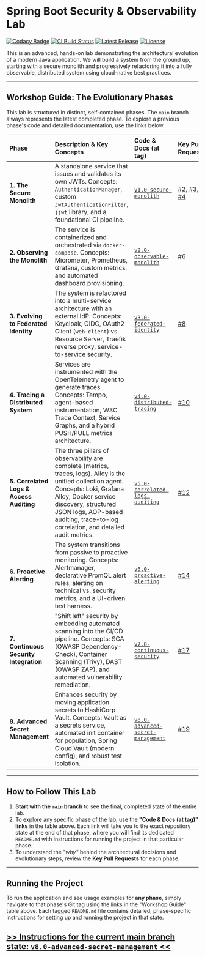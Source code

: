 # Spring Boot Security & Observability Lab

[![Codacy Badge](https://app.codacy.com/project/badge/Grade/8132e73dce8a4e74934e4e4a7baffc9a)](https://app.codacy.com/gh/apenlor/spring-boot-security-observability-lab/dashboard?utm_source=gh&utm_medium=referral&utm_content=&utm_campaign=Badge_grade)
[![CI Build Status](https://github.com/apenlor/spring-boot-security-observability-lab/actions/workflows/ci.yml/badge.svg)](https://github.com/apenlor/spring-boot-security-observability-lab/actions/workflows/ci.yml)
[![Latest Release](https://img.shields.io/github/v/tag/apenlor/spring-boot-security-observability-lab)](https://github.com/apenlor/spring-boot-security-observability-lab/tags)
[![License](https://img.shields.io/badge/License-MIT-blue.svg)](https://opensource.org/licenses/MIT)

This is an advanced, hands-on lab demonstrating the architectural evolution of a modern Java application. We will build
a system from the ground up, starting with a secure monolith and progressively refactoring it into a fully observable,
distributed system using cloud-native best practices.

---

## Workshop Guide: The Evolutionary Phases

This lab is structured in distinct, self-contained phases. The `main` branch always represents the latest completed
phase. To explore a previous phase's code and detailed documentation, use the links below.

| Phase                                    | Description & Key Concepts                                                                                                                                                                                                                                               | Code & Docs (at tag)                                                                                                                        | Key Pull Requests                                                                                                                                                                                                                              |
|:-----------------------------------------|:-------------------------------------------------------------------------------------------------------------------------------------------------------------------------------------------------------------------------------------------------------------------------|:--------------------------------------------------------------------------------------------------------------------------------------------|:-----------------------------------------------------------------------------------------------------------------------------------------------------------------------------------------------------------------------------------------------|
| **1. The Secure Monolith**               | A standalone service that issues and validates its own JWTs. Concepts: `AuthenticationManager`, custom `JwtAuthenticationFilter`, `jjwt` library, and a foundational CI pipeline.                                                                                        | [`v1.0-secure-monolith`](https://github.com/apenlor/spring-boot-security-observability-lab/tree/v1.0-secure-monolith)                       | [#2](https://github.com/apenlor/spring-boot-security-observability-lab/pull/2), [#3](https://github.com/apenlor/spring-boot-security-observability-lab/pull/3), [#4](https://github.com/apenlor/spring-boot-security-observability-lab/pull/4) |
| **2. Observing the Monolith**            | The service is containerized and orchestrated via `docker-compose`. Concepts: Micrometer, Prometheus, Grafana, custom metrics, and automated dashboard provisioning.                                                                                                     | [`v2.0-observable-monolith`](https://github.com/apenlor/spring-boot-security-observability-lab/tree/v2.0-observable-monolith)               | [#6](https://github.com/apenlor/spring-boot-security-observability-lab/pull/6)                                                                                                                                                                 |
| **3. Evolving to Federated Identity**    | The system is refactored into a multi-service architecture with an external IdP. Concepts: Keycloak, OIDC, OAuth2 Client (`web-client`) vs. Resource Server, Traefik reverse proxy, service-to-service security.                                                         | [`v3.0-federated-identity`](https://github.com/apenlor/spring-boot-security-observability-lab/tree/v3.0-federated-identity)                 | [#8](https://github.com/apenlor/spring-boot-security-observability-lab/pull/8)                                                                                                                                                                 |
| **4. Tracing a Distributed System**      | Services are instrumented with the OpenTelemetry agent to generate traces. Concepts: Tempo, agent-based instrumentation, W3C Trace Context, Service Graphs, and a hybrid PUSH/PULL metrics architecture.                                                                 | [`v4.0-distributed-tracing`](https://github.com/apenlor/spring-boot-security-observability-lab/tree/v4.0-distributed-tracing)               | [#10](https://github.com/apenlor/spring-boot-security-observability-lab/pull/10)                                                                                                                                                               |
| **5. Correlated Logs & Access Auditing** | The three pillars of observability are complete (metrics, traces, logs). Alloy is the unified collection agent. Concepts: Loki, Grafana Alloy, Docker service discovery, structured JSON logs, AOP-based auditing, trace-to-log correlation, and detailed audit metrics. | [`v5.0-correlated-logs-auditing`](https://github.com/apenlor/spring-boot-security-observability-lab/tree/v5.0-correlated-logs-auditing)     | [#12](https://github.com/apenlor/spring-boot-security-observability-lab/pull/12)                                                                                                                                                               |
| **6. Proactive Alerting**                | The system transitions from passive to proactive monitoring. Concepts: Alertmanager, declarative PromQL alert rules, alerting on technical vs. security metrics, and a UI-driven test harness.                                                                           | [`v6.0-proactive-alerting`](https://github.com/apenlor/spring-boot-security-observability-lab/tree/v6.0-proactive-alerting)                 | [#14](https://github.com/apenlor/spring-boot-security-observability-lab/pull/14)                                                                                                                                                               |
| **7. Continuous Security Integration**   | "Shift left" security by embedding automated scanning into the CI/CD pipeline. Concepts: SCA (OWASP Dependency-Check), Container Scanning (Trivy), DAST (OWASP ZAP), and automated vulnerability remediation.                                                            | [`v7.0-continuous-security`](https://github.com/apenlor/spring-boot-security-observability-lab/tree/v7.0-continuous-security)               | [#17](https://github.com/apenlor/spring-boot-security-observability-lab/pull/17)                                                                                                                                                               |
| **8. Advanced Secret Management**        | Enhances security by moving application secrets to HashiCorp Vault. Concepts: Vault as a secrets service, automated init container for population, Spring Cloud Vault (modern config), and robust test isolation.                                                        | [`v8.0-advanced-secret-management`](https://github.com/apenlor/spring-boot-security-observability-lab/tree/v8.0-advanced-secret-management) | [#19](https://github.com/apenlor/spring-boot-security-observability-lab/pull/19)                                                                                                                                                               |

---


## How to Follow This Lab

1.  **Start with the `main` branch** to see the final, completed state of the entire lab.
2.  To explore any specific phase of the lab, use the **"Code & Docs (at tag)" links** in the table above. Each link will take you to the exact repository state at the end of that phase, where you will find its dedicated `README.md` with instructions for running the project in that particular phase.
3.  To understand the *"why"* behind the architectural decisions and evolutionary steps, review the **Key Pull Requests** for each phase.

---

## Running the Project

To run the application and see usage examples for **any phase**, simply navigate to that phase's Git tag using the links in the "Workshop Guide" table above. Each tagged `README.md` file contains detailed, phase-specific instructions for setting up and running the project in that state.

**[>> Instructions for the current main branch state:
`v8.0-advanced-secret-management` <<](https://github.com/apenlor/spring-boot-security-observability-lab/tree/v8.0-advanced-secret-management?tab=readme-ov-file#spring-boot-security--observability-lab)**
---